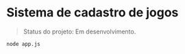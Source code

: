 <h1> Sistema de cadastro de jogos</h1>

>Status do projeto: Em desenvolvimento.

````
node app.js
````
